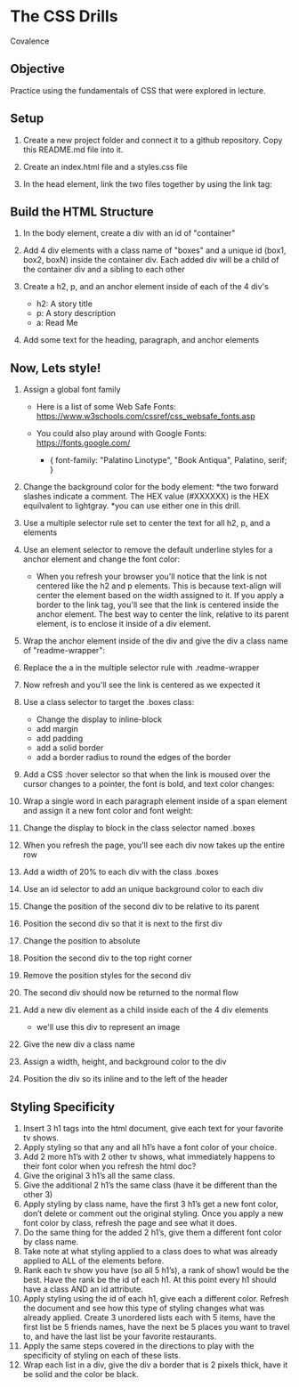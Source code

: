 
# The CSS Drills #

Covalence

## Objective ##

Practice using the fundamentals of CSS that were explored in lecture.

## Setup ##

1. Create a new project folder and connect it to a github repository. Copy this README.md file into it.

2. Create an index.html file and a styles.css file

3. In the head element, link the two files together by using the link tag:

## Build the HTML Structure ##

1. In the body element, create a div with an id of "container"
2. Add 4 div elements with a class name of "boxes" and a unique id (box1, box2, boxN) inside the container div. Each added div will be a child of the container div and a sibling to each other
3. Create a h2, p, and an anchor element inside of each of the 4 div's

    * h2: A story title
    * p: A story description
    * a: Read Me

4. Add some text for the heading, paragraph, and anchor elements

## Now, Lets style! ##

1. Assign a global font family
    * Here is a list of some Web Safe Fonts: <https://www.w3schools.com/cssref/css_websafe_fonts.asp>

    * You could also play around with Google Fonts: <https://fonts.google.com/>

        * { font-family: "Palatino Linotype", "Book Antiqua", Palatino, serif; }

2. Change the background color for the body element: *the two forward slashes indicate a comment. The HEX value (#XXXXXX) is the HEX equilvalent to lightgray. *you can use either one in this drill.
3. Use a multiple selector rule set to center the text for all h2, p, and a elements
4. Use an element selector to remove the default underline styles for a anchor element and change the font color:

    * When you refresh your browser you'll notice that the link is not centered like the h2 and p elements. This is because text-align will center the element based on the width assigned to it. If you apply a border to the link tag, you'll see that the link is centered inside the anchor element. The best way to center the link, relative to its parent element, is to enclose it inside of a div element.

5. Wrap the anchor element inside of the div and give the div a class name of "readme-wrapper":
6. Replace the a in the multiple selector rule with .readme-wrapper
7. Now refresh and you'll see the link is centered as we expected it
8. Use a class selector to target the .boxes class:
    * Change the display to inline-block
    * add margin
    * add padding
    * add a solid border
    * add a border radius to round the edges of the border
9. Add a CSS :hover selector so that when the link is moused over the cursor changes to a pointer, the font is bold, and text color changes:
10. Wrap a single word in each paragraph element inside of a span element and assign it a new font color and font weight:
11. Change the display to block in the class selector named .boxes
12. When you refresh the page, you'll see each div now takes up the entire row
13. Add a width of 20% to each div with the class .boxes
14. Use an id selector to add an unique background color to each div
15. Change the position of the second div to be relative to its parent
16. Position the second div so that it is next to the first div
17. Change the position to absolute
18. Position the second div to the top right corner
19. Remove the position styles for the second div
20. The second div should now be returned to the normal flow
21. Add a new div element as a child inside each of the 4 div elements
    * we'll use this div to represent an image
22. Give the new div a class name
23. Assign a width, height, and background color to the div
24. Position the div so its inline and to the left of the header

## Styling Specificity ##

1. Insert 3 h1 tags into the html document, give each text for your favorite tv shows.
2. Apply styling so that any and all h1’s have a font color of your choice.
3. Add 2 more h1’s with 2 other tv shows, what immediately happens to their font color when you refresh the html doc?
4. Give the original 3 h1’s all the same class.
5. Give the additional 2 h1’s the same class (have it be different than the other 3)
6. Apply styling by class name, have the first 3 h1’s get a new font color, don’t delete or comment out the original styling. Once you apply a new font color by class, refresh the page and see what it does.
7. Do the same thing for the added 2 h1’s, give them a different font color by class name.
8. Take note at what styling applied to a class does to what was already applied to ALL of the elements before.
9. Rank each tv show you have (so all 5 h1’s), a rank of show1 would be the best. Have the rank be the id of each h1. At this point every h1 should have a class AND an id attribute.
10. Apply styling using the id of each h1, give each a different color. Refresh the document and see how this type of styling changes what was already applied. Create 3 unordered lists each with 5 items, have the first list be 5 friends names, have the next be 5 places you want to travel to, and have the last list be your favorite restaurants.
11. Apply the same steps covered in the directions to play with the specificity of styling on each of these lists.
12. Wrap each list in a div, give the div a border that is 2 pixels thick, have it be solid and the color be black.